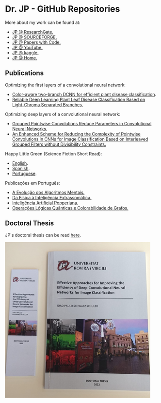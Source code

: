# Dr. JP - GitHub Repositories

More about my work can be found at:
- [JP @ ResearchGate.](https://www.researchgate.net/profile/Joao-Paulo-Schwarz-Schuler)
- [JP @ SOURCEFORGE.](https://sourceforge.net/u/jpss/profile/)
- [JP @ Papers with Code.](https://paperswithcode.com/search?q=author%3AJoao+Paulo+Schwarz+Schuler)
- [JP @ YouTube.](https://www.youtube.com/channel/UC2a1cvovfmO1agAvYp6v54w)
- [JP @ kaggle.](https://www.kaggle.com/joaopauloschuler/datasets)
- [JP @ Home.](http://www.schulers.com/jpss/)

## Publications
Optimizing the first layers of a convolutional neural network:
- [Color-aware two-branch DCNN for efficient plant disease classification](https://www.researchgate.net/publication/361511874_Color-Aware_Two-Branch_DCNN_for_Efficient_Plant_Disease_Classification).
- [Reliable Deep Learning Plant Leaf Disease Classification Based on Light-Chroma Separated Branches.](https://www.researchgate.net/publication/355215213_Reliable_Deep_Learning_Plant_Leaf_Disease_Classification_Based_on_Light-Chroma_Separated_Branches)

Optimizing deep layers of a convolutional neural network:
- [Grouped Pointwise Convolutions Reduce Parameters in Convolutional Neural Networks.](https://www.researchgate.net/publication/360226228_Grouped_Pointwise_Convolutions_Reduce_Parameters_in_Convolutional_Neural_Networks)
- [An Enhanced Scheme for Reducing the Complexity of Pointwise Convolutions in CNNs for Image Classification Based on Interleaved Grouped Filters without Divisibility Constraints.](https://www.researchgate.net/publication/363413038_An_Enhanced_Scheme_for_Reducing_the_Complexity_of_Pointwise_Convolutions_in_CNNs_for_Image_Classification_Based_on_Interleaved_Grouped_Filters_without_Divisibility_Constraints)

Happy Little Green (Science Fiction Short Read):
  - [English](https://www.amazon.com/dp/B0BSKPW3GM).
  - [Spanish](https://www.amazon.com/dp/B0BSG34Y4J).
  - [Portuguese](https://www.amazon.com/dp/B0BSCKBSDX).

Publica&ccedil;&otilde;es em Portugu&ecirc;s:
- [A Evolu&#231;&#227;o dos Algoritmos Mentais.](https://www.researchgate.net/publication/357204541_A_Evolucao_dos_Algoritmos_Mentais)
- [Da F&#237;sica &#224; Intelig&#234;ncia Extrassom&#225;tica.](https://www.researchgate.net/publication/365687206_DA_FISICA_A_INTELIGENCIA_EXTRASSOMATICA)
- [Intelig&#234;ncia Artificial Popperiana.](https://www.researchgate.net/publication/357164807_Inteligencia_Artificial_Popperiana)
- [Opera&#231;&#245;es L&#243;gicas Qu&#226;nticas e Colorabilidade de Grafos.](https://www.researchgate.net/publication/357205247_Operacoes_Logicas_Quanticas_e_Colorabilidade_de_Grafos)


## Doctoral Thesis
JP's doctoral thesis can be read [here](https://www.researchgate.net/publication/365687628_Effective_Approaches_for_Improving_the_Efficiency_of_Deep_Convolutional_Neural_Networks_for_Image_Classification "Effective Approaches for Improving the Efficiency of Deep Convolutional Neural Networks for Image Classification").

<img align="left" src="printed-small.jpg" height="512">

